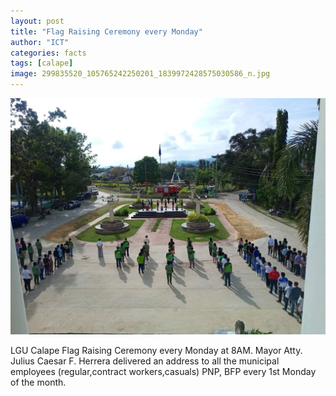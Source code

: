 ```yaml
---
layout: post
title: "Flag Raising Ceremony every Monday"
author: "ICT"
categories: facts
tags: [calape]
image: 299835520_105765242250201_1839972428575030586_n.jpg
---
```


![alt text](/assets/img/298921963_105766228916769_1275618423840326576_n.jpg "Millennial Demo Image")

LGU Calape Flag Raising Ceremony every Monday at 8AM. Mayor Atty. Julius Caesar F. Herrera delivered an address to all the municipal employees (regular,contract workers,casuals) PNP, BFP every 1st Monday of the month. 
